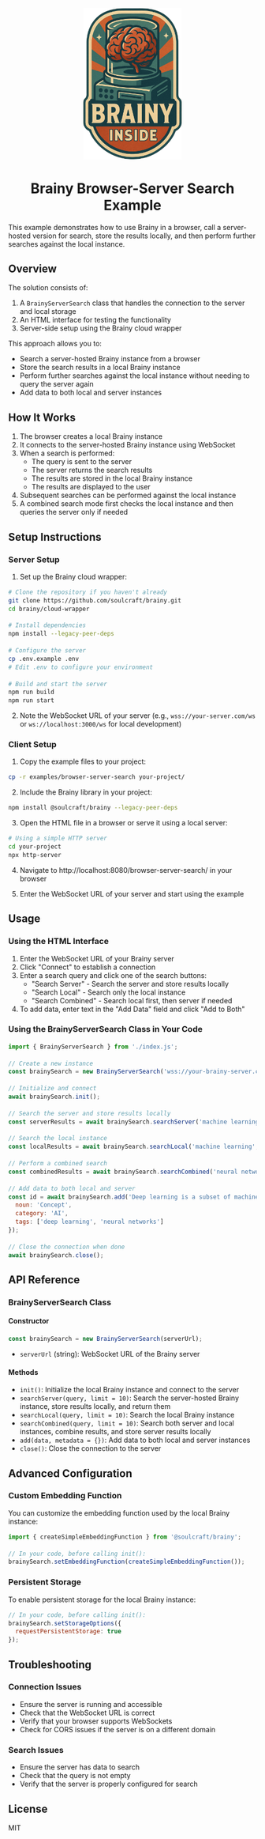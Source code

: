 <div align="center">
<img src="../../brainy.png" alt="Brainy Logo" width="200"/>

# Brainy Browser-Server Search Example
</div>

This example demonstrates how to use Brainy in a browser, call a server-hosted version for search, store the results locally, and then perform further searches against the local instance.

## Overview

The solution consists of:

1. A `BrainyServerSearch` class that handles the connection to the server and local storage
2. An HTML interface for testing the functionality
3. Server-side setup using the Brainy cloud wrapper

This approach allows you to:
- Search a server-hosted Brainy instance from a browser
- Store the search results in a local Brainy instance
- Perform further searches against the local instance without needing to query the server again
- Add data to both local and server instances

## How It Works

1. The browser creates a local Brainy instance
2. It connects to the server-hosted Brainy instance using WebSocket
3. When a search is performed:
   - The query is sent to the server
   - The server returns the search results
   - The results are stored in the local Brainy instance
   - The results are displayed to the user
4. Subsequent searches can be performed against the local instance
5. A combined search mode first checks the local instance and then queries the server only if needed

## Setup Instructions

### Server Setup

1. Set up the Brainy cloud wrapper:

```bash
# Clone the repository if you haven't already
git clone https://github.com/soulcraft/brainy.git
cd brainy/cloud-wrapper

# Install dependencies
npm install --legacy-peer-deps

# Configure the server
cp .env.example .env
# Edit .env to configure your environment

# Build and start the server
npm run build
npm run start
```

2. Note the WebSocket URL of your server (e.g., `wss://your-server.com/ws` or `ws://localhost:3000/ws` for local development)

### Client Setup

1. Copy the example files to your project:

```bash
cp -r examples/browser-server-search your-project/
```

2. Include the Brainy library in your project:

```bash
npm install @soulcraft/brainy --legacy-peer-deps
```

3. Open the HTML file in a browser or serve it using a local server:

```bash
# Using a simple HTTP server
cd your-project
npx http-server
```

4. Navigate to http://localhost:8080/browser-server-search/ in your browser

5. Enter the WebSocket URL of your server and start using the example

## Usage

### Using the HTML Interface

1. Enter the WebSocket URL of your Brainy server
2. Click "Connect" to establish a connection
3. Enter a search query and click one of the search buttons:
   - "Search Server" - Search the server and store results locally
   - "Search Local" - Search only the local instance
   - "Search Combined" - Search local first, then server if needed
4. To add data, enter text in the "Add Data" field and click "Add to Both"

### Using the BrainyServerSearch Class in Your Code

```javascript
import { BrainyServerSearch } from './index.js';

// Create a new instance
const brainySearch = new BrainyServerSearch('wss://your-brainy-server.com/ws');

// Initialize and connect
await brainySearch.init();

// Search the server and store results locally
const serverResults = await brainySearch.searchServer('machine learning', 5);

// Search the local instance
const localResults = await brainySearch.searchLocal('machine learning', 5);

// Perform a combined search
const combinedResults = await brainySearch.searchCombined('neural networks', 5);

// Add data to both local and server
const id = await brainySearch.add('Deep learning is a subset of machine learning', {
  noun: 'Concept',
  category: 'AI',
  tags: ['deep learning', 'neural networks']
});

// Close the connection when done
await brainySearch.close();
```

## API Reference

### BrainyServerSearch Class

#### Constructor

```javascript
const brainySearch = new BrainyServerSearch(serverUrl);
```

- `serverUrl` (string): WebSocket URL of the Brainy server

#### Methods

- `init()`: Initialize the local Brainy instance and connect to the server
- `searchServer(query, limit = 10)`: Search the server-hosted Brainy instance, store results locally, and return them
- `searchLocal(query, limit = 10)`: Search the local Brainy instance
- `searchCombined(query, limit = 10)`: Search both server and local instances, combine results, and store server results locally
- `add(data, metadata = {})`: Add data to both local and server instances
- `close()`: Close the connection to the server

## Advanced Configuration

### Custom Embedding Function

You can customize the embedding function used by the local Brainy instance:

```javascript
import { createSimpleEmbeddingFunction } from '@soulcraft/brainy';

// In your code, before calling init():
brainySearch.setEmbeddingFunction(createSimpleEmbeddingFunction());
```

### Persistent Storage

To enable persistent storage for the local Brainy instance:

```javascript
// In your code, before calling init():
brainySearch.setStorageOptions({
  requestPersistentStorage: true
});
```

## Troubleshooting

### Connection Issues

- Ensure the server is running and accessible
- Check that the WebSocket URL is correct
- Verify that your browser supports WebSockets
- Check for CORS issues if the server is on a different domain

### Search Issues

- Ensure the server has data to search
- Check that the query is not empty
- Verify that the server is properly configured for search

## License

MIT
